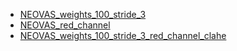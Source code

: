 
- [NEOVAS_weights_100_stride_3](results/NEOVAS_weights_100_stride_3/report/index.html)
- [NEOVAS_red_channel](results/NEOVAS_red_channel/report/index.html)
- [NEOVAS_weights_100_stride_3_red_channel_clahe](results/NEOVAS_weights_100_stride_3_red_channel_clahe/report/index.html)

<!---
## Welcome to GitHub Pages

You can use the [editor on GitHub](https://github.com/adrian-macak/diploam-github.io/edit/main/docs/index.md) to maintain and preview the content for your website in Markdown files.

Whenever you commit to this repository, GitHub Pages will run [Jekyll](https://jekyllrb.com/) to rebuild the pages in your site, from the content in your Markdown files.

### Markdown

Markdown is a lightweight and easy-to-use syntax for styling your writing. It includes conventions for

```markdown
Syntax highlighted code block

# Header 1
## Header 2
### Header 3

- Bulleted
- List

1. Numbered
2. List

**Bold** and _Italic_ and `Code` text

[Link](url) and ![Image](src)
```

For more details see [Basic writing and formatting syntax](https://docs.github.com/en/github/writing-on-github/getting-started-with-writing-and-formatting-on-github/basic-writing-and-formatting-syntax).

### Jekyll Themes

Your Pages site will use the layout and styles from the Jekyll theme you have selected in your [repository settings](https://github.com/adrian-macak/diploam-github.io/settings/pages). The name of this theme is saved in the Jekyll `_config.yml` configuration file.

### Support or Contact

Having trouble with Pages? Check out our [documentation](https://docs.github.com/categories/github-pages-basics/) or [contact support](https://support.github.com/contact) and we’ll help you sort it out.
-->
